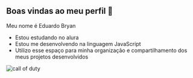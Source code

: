 ## Boas vindas ao meu perfil 🍉

Meu nome é Eduardo Bryan
- Estou estudando no alura
- Estou me desenvolvendo na linguagem JavaScript
- Utilizo esse espaço para minha organização e
 compartilhamento dos meus projetos desenvolvidos

![call of duty](https://i.gifer.com/2FzY.gif)
